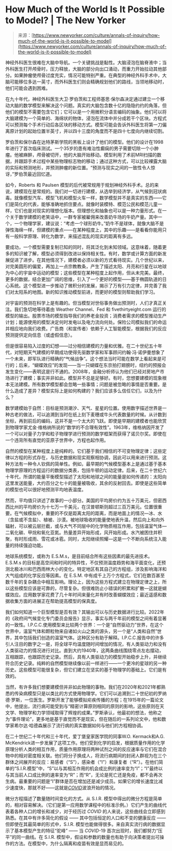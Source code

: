 <!--yml

category: 未分类

date: 2024-05-27 14:52:34

-->

# How Much of the World Is It Possible to Model? | The New Yorker

> 来源：[https://www.newyorker.com/culture/annals-of-inquiry/how-much-of-the-world-is-it-possible-to-model](https://www.newyorker.com/culture/annals-of-inquiry/how-much-of-the-world-is-it-possible-to-model)

神经外科医生很难在大脑中导航。一个关键挑战是黏性。大脑浸泡在脑脊液中；当外科医生打开颅骨时，压力释放，大脑的部分向出口涌动，而重力开始拉动其他部分。如果肿瘤使颅骨过度充实，情况可能特别严重。在典型的神经外科手术中，大脑可能移位多达一英寸，而外科医生们则会精确规划他们的路线，当领地移动时，他们可能会遇到困难。

在九十年代，神经外科医生大卫·罗伯茨和工程师基思·保尔森决定通过建立一个移动大脑的数学模型来解决这个问题。真实的大脑包含数十亿的隐隐约约的角落，但他们的模型不需要包含它们；它可以是一个用微积分语言编码的抽象。他们可以将大脑建模为一个简单的、海绵状的物体，浸泡在流体中并分成若干个区块。方程式可以预测每个手术行动后各区块的移动方式。模型可能会告诉外科医生将第一刀偏离原计划的起始位置半英寸，并以四十三度的角度而不是四十七度向内继续切割。

罗伯茨和保尔森在达特茅斯学院的黑板上设计了他们的模型。他们的设计在1998年进行了首次临床测试。一个35岁的患有难治性癫痫的男子需要切除一个小肿瘤。他被麻醉，颅骨被切开，他的大脑开始移动。模型利用了术前MRI扫描的数据，并跟踪手术过程中某些物理标志物的移动；通过这种方式，可以比较裸露大脑的实际和预测地形，并预测肿瘤的新位置。“预测与现实之间的一致性令人惊讶，”罗伯茨最近回忆道。

如今，Roberts 和 Paulsen 模型的后代被常规用于规划神经外科手术。总的来说，建模现在是常规的。我们对一切进行建模，从选举到经济学，从气候到冠状病毒。就像模型汽车、模型飞机和模型火车一样，数学模型并不是真实的东西——它们是简化的代表，能够准确地抓住要点。就像时装模特、模范公民和模范儿童一样，它们也是对现实的理想化版本。但理想化和抽象也可以是一种力量形式。在一个关于数学建模的老笑话中，一群专家被雇佣来改善奶牛场的牛奶产量。其中一个，一个物理学家，建议说：“考虑一个球形奶牛。”奶牛不是球体，就像大脑不是弹性海绵一样，但建模的重点——在某种程度上，其中的乐趣——是看看你能用只有一般科学原理、转化为数学，来描述混乱的现实的距离有多远。

要成功，一个模型需要复制已知的同时，将其泛化到未知领域。这意味着，随着更多的知识被了解，模型必须得到改进以保持相关性。有时，数学或计算方面的新发展促进了进步。在其他情况下，建模者必须以新的方式看待现实。几个世纪以来，对完美圆形的偏爱，再加上一点宗教教条，产生了描述太阳、月亮和行星在以地球为中心的宇宙中运动的模型；这些模型在某种程度上起作用，但从未完美。最终，更多的数据，结合更加广阔的思维，引入了一个更好的模型——基于椭圆轨道的日心系统。这个模型进一步推动了微积分的发展，揭示了万有引力定律，并完善了我们对太阳系的地图。新的知识推动模型前进，而更好的模型则帮助我们学习。

对宇宙的预测在科学上是有趣的。但当模型对世俗事务做出预测时，人们才真正关注。我们急切地等待着由 Weather Channel、Fed 和 fivethirtyeight.com 运行的模型的输出。股票市场的模型指导我们的养老金投资；消费者需求的模型推动生产计划；能源使用的模型决定何时发电以及电力流向何处。保险公司模拟我们的命运并相应地向我们收费。广告商（和宣传者）依赖于人工智能模型，根据我们的反应预测提供定向信息（或虚假信息）。

但是很容易陷入过度的幻想——过分相信建模的力量和优雅。在二十世纪五十年代，对短期天气建模的早期成功使得先驱数学家和军事顾问约翰·冯·诺伊曼想象了一个未来，即军队进行精确的“气候战争”。这个想法当时可能在数学上看起来是可行的；后来，“蝴蝶效应”的发现——当一只蝴蝶在东京拍打翅膀时，纽约的预报会发生变化——表明这是行不通的。2008年，金融分析师认为他们已经对房地产市场进行了建模；事实并非如此。模型并不总是足够好。有时，您想要建模的现象根本无法建模。所有数学模型都会忽略一些事情；问题是被忽略的事情是否重要。是什么造成了差异？模型实际上是如何构建的？我们应该多么信任它们，以及为什么？

数学建模始于自然：目标是预测潮汐、天气、星星的位置。使用数字描述世界是一种古老的做法，可以追溯到当时在纸上刻下麦穗或牛头代表数量的时候。从计数到坐标，再到前后的编码，这并不是一个太大的飞跃。即使是早期的建模者也能欣赏到物理学家尤金·维格纳所说的“数学的不合理有效性”。1963年，维格纳因开发了一个可以对量子力学和粒子物理学进行预测的数学框架而获得了诺贝尔奖。即使在一个违背所有直觉的亚原子世界中，方程也起作用。

自然的模型在某种程度上是纯粹的。它们基于我们相信的不可变物理定律；这些定律以方程的形式存在，与历史数据和现实观察相协调，因此可以用来进行预测。这种方法有一种令人钦佩的简单性。例如，最早期的气候模型基本上是通过基于基本物理学原理的方程运行的数据分类表，包括牛顿的运动定律。后来，在二十世纪六十年代，所谓的能量平衡模型描述了太阳和地球之间的能量是如何传递的：太阳向这里发送能量，大约百分之七十的能量被吸收，其余的反射回去。即使是这些简单的模型也可以很好地预测平均地表温度。

然而，平均值只讲述了故事的一小部分。美国的平均房价约为五十万美元，但密西西比州的平均房价为十七万一千美元，在汉普顿斯则超过三百万美元。位置很重要。在气候模拟中，重要的不仅是距离太阳的距离，而是地面上的情况—冰、水（含盐或不含盐）、植被、沙漠。被地球吸收的能量使地表升温，然后向上和向外辐射，可以被云层拦截，或与大气不同层中的化学物质相互作用，包括温室气体—二氧化碳、甲烷和氧化亚氮。热量差异开始形成，风开始形成。水汽被困住并积聚，有时形成雨、雪花或冰雹。同时，太阳继续照耀—这是一个不断向系统注入能量的持续强迫功能。

地球系统模型，或称为 E.S.M.s，是目前结合所有这些因素的最先进技术。E.S.M.s 的目标是高空间和时间的特异性，不仅预测温度趋势和海平面变化，还预测北极冰川和巴西雨林大小的变化。特定地区有其自己的方程组，涉及影响海洋和大气组成的化学反应等因素。在 E.S.M. 中有成千上万个方程式，它们在数百甚至数千年的复杂耦合中相互影响。理论上，因为这些方程式建立在物理定律之上，所以这些模型应该是可靠的，尽管复杂。但很难防止小错误的积累和扩散—这就是蝴蝶效应。应用数学家花费了几十年时间来量化并有时改善蝴蝶效应；最近遥感和数据收集方面的进展正在帮助提高模型的保真度。

我们如何知道一个巨型模型是否有效？其输出可以与历史数据进行比较。2022年的《政府间气候变化专门委员会报告》显示，事实与两千年前的模型之间有着显著的一致性。I.P.C.C.使用模型来比较两个世界：一个是“自然驱动力”世界，在这个世界中，温室气体和颗粒物来自诸如火山之类的源头，另一个是“人类和自然”世界，其中包括我们创造的温室气体。这种区分有助于解释。I.P.C.C.报告中的许多引人注目的数字之一是，将全球平均温度随时间增加的情况，有人类驱动力和没有人类驱动力的情况进行对比。直到大约1940年，这两条曲线围绕零点左右摆动，互相跟踪，也跟踪历史记录。然后，具有人类驱动力的模型开始稳步上升，并继续符合历史记录。纯粹的自然模型继续像以前一样进行——一个更冷的星球的另一种历史。这些模型可能很复杂，但它们建立在坚实的基于物理学的基础上。它们是有效的。

当然，有许多我们想要建模但并非如此物理的事物。我们在2020年和2021年都熟悉的传染病模型只是以类比的方式使用物理学。它们可以追溯到二十世纪初的罗纳德·罗斯，一位医生。罗斯开发了能够模拟疟疾传播的方程；在1915年的一篇论文中，他提出，流行病可能受到与“精密计算原则相同的原则的影响，这些原则在天文学、物理学和力学领域取得了辉煌的成果。”罗斯承认，他最初的想法，他称之为“事件理论”，更多地是基于直觉而不是现实，但在随后的一系列论文中，他和数学家希尔达·哈德森展示了流行病的真实数据如何与他们的方程相协调。

在二十世纪二十年代和三十年代，爱丁堡皇家医学院的同事W.O. Kermack和A.G. McKendrick进一步发展了这项工作。他们受到化学的启发，根据质量作用的化学原理分析人类的相互作用，质量作用原理将两种试剂之间的反应速率与它们在混合物中的相对密度相关联。他们将分子换成人，将流行病期间的封闭人群视为在三个群体之间展开的反应：易感者（“S”），感染者（“I”）和康复者（“R”）。在他们简单的“S.I.R.模型”中，“S”以与其相互作用的机会成比例的速率变为“I”；“I”最终以与其当前人口成比例的速率变为“R”；而“R”，无论是死亡还是免疫，都不会再次生病。最重要的问题是“I”群体是否在增加还是减少成员。如果它的增长速度比减少速度快，那就不好——这就是[*COVID*](https://www.newyorker.com/tag/coronavirus)波浪开始的情况。

微分方程描述了数量随时间变化的方式。从 S.I.R. 模型中得出的微分方程是简单的，相对容易解决。（它们是第一应用数学课程中的标准示例。）它们产生的曲线代表着各种人口的增长和减少，对于经历过 *COVID* 的人来说，这些曲线会立即感到熟悉。在其中有许多简化的假设 —— 其中包括恒定的人口和不变的健康反应 —— 但即使在其最简单的形式中，S.I.R. 模型也能做得很多。来自真实流行病的数据显示了基本模型产生的特征“驼峰” —— 当 *COVID*-19 首次出现时，我们都努力“压平”的同一曲线。在 S.I.R. 模型中，假设和参数的数量也有助于向决策者提出可操作的方法。在模型中，为什么隔离和疫苗有效是显而易见的。
